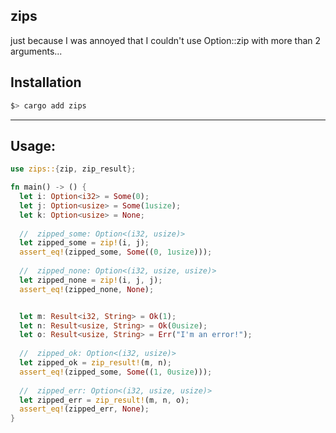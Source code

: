 ## zips
just because I was annoyed that I couldn't use Option::zip with more than 2 arguments...


## Installation
```sh
$> cargo add zips
```
---

## Usage:
```rust
use zips::{zip, zip_result};

fn main() -> () {
  let i: Option<i32> = Some(0);
  let j: Option<usize> = Some(1usize);
  let k: Option<usize> = None;
 
  //  zipped_some: Option<(i32, usize)>
  let zipped_some = zip!(i, j);
  assert_eq!(zipped_some, Some((0, 1usize)));
 
  //  zipped_none: Option<(i32, usize, usize)>
  let zipped_none = zip!(i, j, j);
  assert_eq!(zipped_none, None);


  let m: Result<i32, String> = Ok(1);
  let n: Result<usize, String> = Ok(0usize);
  let o: Result<usize, String> = Err("I'm an error!");
 
  //  zipped_ok: Option<(i32, usize)>
  let zipped_ok = zip_result!(m, n);
  assert_eq!(zipped_some, Some((1, 0usize)));
 
  //  zipped_err: Option<(i32, usize, usize)>
  let zipped_err = zip_result!(m, n, o);
  assert_eq!(zipped_err, None);
}
```
